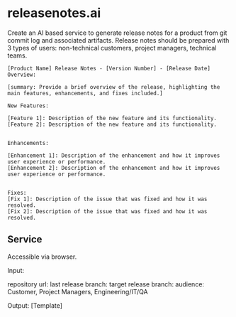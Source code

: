 # releasenotes.ai

Create an AI based service to generate release notes for a product from git commit log and associated artifacts. Release notes should be prepared with 3 types of users: non-technical customers, project managers, technical teams.


```template
[Product Name] Release Notes - [Version Number] - [Release Date]
Overview:

[summary: Provide a brief overview of the release, highlighting the main features, enhancements, and fixes included.]

New Features:

[Feature 1]: Description of the new feature and its functionality.
[Feature 2]: Description of the new feature and its functionality.


Enhancements:

[Enhancement 1]: Description of the enhancement and how it improves user experience or performance.
[Enhancement 2]: Description of the enhancement and how it improves user experience or performance.


Fixes:
[Fix 1]: Description of the issue that was fixed and how it was resolved.
[Fix 2]: Description of the issue that was fixed and how it was resolved.

```

## Service 
Accessible via browser.

Input:

repository url: 
last release branch:
target release branch:
audience: Customer, Project Managers, Engineering/IT/QA

Output:
[Template]
